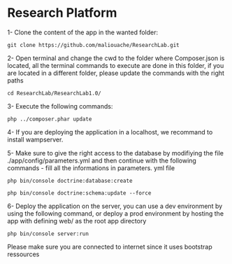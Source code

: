 # Research Platform
 1- Clone the content of the app in the wanted folder:
 
    git clone https://github.com/maliouache/ResearchLab.git
 
 2- Open terminal and change the cwd to the folder where Composer.json is located, all the terminal commands to execute are done in this folder, if you are located in a different folder, please update the commands with the right paths
        
    cd ResearchLab/ResearchLab1.0/

 3- Execute the following commands:
 
    php ../composer.phar update

 4- If you are deploying the application in a localhost, we recommand to install wampserver. 

 5- Make sure to give the right access to the database by modifiying the file ./app/config/parameters.yml and then continue with the following commands - fill all the informations in parameters. yml file
 
    php bin/console doctrine:database:create
    
    php bin/console doctrine:schema:update --force
    
 6- Deploy the application on the server, you can use a dev environment by using the following command, or deploy a prod environment by hosting the app with defining web/ as the root app directory
 
	php bin/console server:run

Please make sure you are connected to internet since it uses bootstrap ressources
